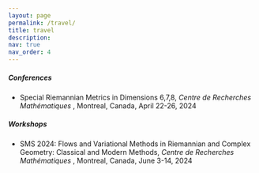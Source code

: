```yaml
---
layout: page
permalink: /travel/
title: travel
description:
nav: true
nav_order: 4
---
```


<h5> Conferences </h5>
<ul>
    <li> Special Riemannian Metrics in Dimensions 6,7,8, <i> Centre de Recherches Mathématiques </i>, Montreal, Canada, April 22-26, 2024
    </li>
</ul>
<h5> Workshops </h5>
<ul>
    <li> SMS 2024: Flows and Variational Methods in Riemannian and Complex Geometry: Classical and Modern Methods, <i> Centre de Recherches Mathématiques </i>, Montreal, Canada, June 3-14, 2024   </li>
</ul>
